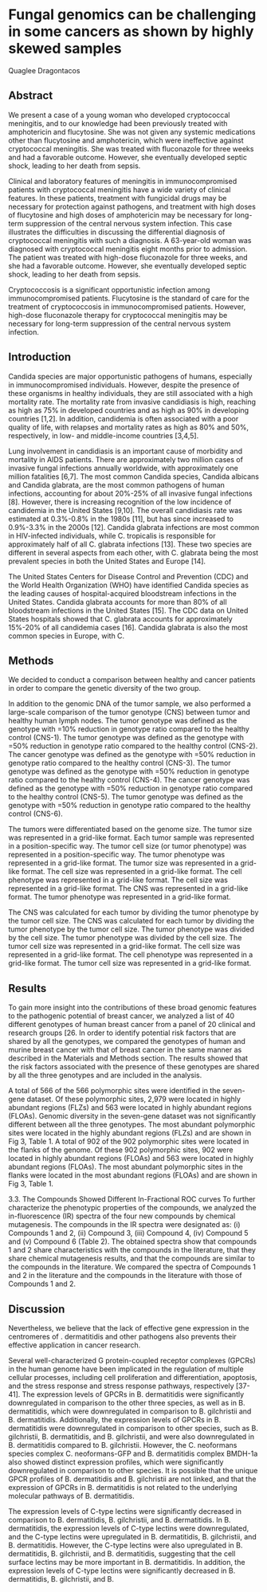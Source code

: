 # Fungal genomics can be challenging in some cancers as shown by highly skewed samples
Quaglee Dragontacos


## Abstract
We present a case of a young woman who developed cryptococcal meningitis, and to our knowledge had been previously treated with amphotericin and flucytosine. She was not given any systemic medications other than flucytosine and amphotericin, which were ineffective against cryptococcal meningitis. She was treated with fluconazole for three weeks and had a favorable outcome. However, she eventually developed septic shock, leading to her death from sepsis.

Clinical and laboratory features of meningitis in immunocompromised patients with cryptococcal meningitis have a wide variety of clinical features. In these patients, treatment with fungicidal drugs may be necessary for protection against pathogens, and treatment with high doses of flucytosine and high doses of amphotericin may be necessary for long-term suppression of the central nervous system infection. This case illustrates the difficulties in discussing the differential diagnosis of cryptococcal meningitis with such a diagnosis. A 63-year-old woman was diagnosed with cryptococcal meningitis eight months prior to admission. The patient was treated with high-dose fluconazole for three weeks, and she had a favorable outcome. However, she eventually developed septic shock, leading to her death from sepsis.

Cryptococcosis is a significant opportunistic infection among immunocompromised patients. Flucytosine is the standard of care for the treatment of cryptococcosis in immunocompromised patients. However, high-dose fluconazole therapy for cryptococcal meningitis may be necessary for long-term suppression of the central nervous system infection.


## Introduction
Candida species are major opportunistic pathogens of humans, especially in immunocompromised individuals. However, despite the presence of these organisms in healthy individuals, they are still associated with a high mortality rate. The mortality rate from invasive candidiasis is high, reaching as high as 75% in developed countries and as high as 90% in developing countries [1,2]. In addition, candidemia is often associated with a poor quality of life, with relapses and mortality rates as high as 80% and 50%, respectively, in low- and middle-income countries [3,4,5].

Lung involvement in candidiasis is an important cause of morbidity and mortality in AIDS patients. There are approximately two million cases of invasive fungal infections annually worldwide, with approximately one million fatalities [6,7]. The most common Candida species, Candida albicans and Candida glabrata, are the most common pathogens of human infections, accounting for about 20%-25% of all invasive fungal infections [8]. However, there is increasing recognition of the low incidence of candidemia in the United States [9,10]. The overall candidiasis rate was estimated at 0.3%-0.8% in the 1980s [11], but has since increased to 0.9%-3.3% in the 2000s [12]. Candida glabrata infections are most common in HIV-infected individuals, while C. tropicalis is responsible for approximately half of all C. glabrata infections [13]. These two species are different in several aspects from each other, with C. glabrata being the most prevalent species in both the United States and Europe [14].

The United States Centers for Disease Control and Prevention (CDC) and the World Health Organization (WHO) have identified Candida species as the leading causes of hospital-acquired bloodstream infections in the United States. Candida glabrata accounts for more than 80% of all bloodstream infections in the United States [15]. The CDC data on United States hospitals showed that C. glabrata accounts for approximately 15%-20% of all candidemia cases [16]. Candida glabrata is also the most common species in Europe, with C.


## Methods
We decided to conduct a comparison between healthy and cancer patients in order to compare the genetic diversity of the two group.

In addition to the genomic DNA of the tumor sample, we also performed a large-scale comparison of the tumor genotype (CNS) between tumor and healthy human lymph nodes. The tumor genotype was defined as the genotype with =10% reduction in genotype ratio compared to the healthy control (CNS-1). The tumor genotype was defined as the genotype with =50% reduction in genotype ratio compared to the healthy control (CNS-2). The cancer genotype was defined as the genotype with =50% reduction in genotype ratio compared to the healthy control (CNS-3). The tumor genotype was defined as the genotype with =50% reduction in genotype ratio compared to the healthy control (CNS-4). The cancer genotype was defined as the genotype with =50% reduction in genotype ratio compared to the healthy control (CNS-5). The tumor genotype was defined as the genotype with =50% reduction in genotype ratio compared to the healthy control (CNS-6).

The tumors were differentiated based on the genome size. The tumor size was represented in a grid-like format. Each tumor sample was represented in a position-specific way. The tumor cell size (or tumor phenotype) was represented in a position-specific way. The tumor phenotype was represented in a grid-like format. The tumor size was represented in a grid-like format. The cell size was represented in a grid-like format. The cell phenotype was represented in a grid-like format. The cell size was represented in a grid-like format. The CNS was represented in a grid-like format. The tumor phenotype was represented in a grid-like format.

The CNS was calculated for each tumor by dividing the tumor phenotype by the tumor cell size. The CNS was calculated for each tumor by dividing the tumor phenotype by the tumor cell size. The tumor phenotype was divided by the cell size. The tumor phenotype was divided by the cell size. The tumor cell size was represented in a grid-like format. The cell size was represented in a grid-like format. The cell phenotype was represented in a grid-like format. The tumor cell size was represented in a grid-like format.


## Results
To gain more insight into the contributions of these broad genomic features to the pathogenic potential of breast cancer, we analyzed a list of 40 different genotypes of human breast cancer from a panel of 20 clinical and research groups [26. In order to identify potential risk factors that are shared by all the genotypes, we compared the genotypes of human and murine breast cancer with that of breast cancer in the same manner as described in the Materials and Methods section. The results showed that the risk factors associated with the presence of these genotypes are shared by all the three genotypes and are included in the analysis.

A total of 566 of the 566 polymorphic sites were identified in the seven-gene dataset. Of these polymorphic sites, 2,979 were located in highly abundant regions (FLZs) and 563 were located in highly abundant regions (FLOAs). Genomic diversity in the seven-gene dataset was not significantly different between all the three genotypes. The most abundant polymorphic sites were located in the highly abundant regions (FLZs) and are shown in Fig 3, Table 1. A total of 902 of the 902 polymorphic sites were located in the flanks of the genome. Of these 902 polymorphic sites, 902 were located in highly abundant regions (FLOAs) and 563 were located in highly abundant regions (FLOAs). The most abundant polymorphic sites in the flanks were located in the most abundant regions (FLOAs) and are shown in Fig 3, Table 1.

3.3. The Compounds Showed Different In-Fractional ROC curves
To further characterize the phenotypic properties of the compounds, we analyzed the in-fluorescence (IR) spectra of the four new compounds by chemical mutagenesis. The compounds in the IR spectra were designated as: (i) Compounds 1 and 2, (ii) Compound 3, (iii) Compound 4, (iv) Compound 5 and (v) Compound 6 (Table 2). The obtained spectra show that compounds 1 and 2 share characteristics with the compounds in the literature, that they share chemical mutagenesis results, and that the compounds are similar to the compounds in the literature. We compared the spectra of Compounds 1 and 2 in the literature and the compounds in the literature with those of Compounds 1 and 2.


## Discussion
Nevertheless, we believe that the lack of effective gene expression in the centromeres of . dermatitidis and other pathogens also prevents their effective application in cancer research.

Several well-characterized G protein-coupled receptor complexes (GPCRs) in the human genome have been implicated in the regulation of multiple cellular processes, including cell proliferation and differentiation, apoptosis, and the stress response and stress response pathways, respectively [37-41]. The expression levels of GPCRs in B. dermatitidis were significantly downregulated in comparison to the other three species, as well as in B. dermatitidis, which were downregulated in comparison to B. gilchristii and B. dermatitidis. Additionally, the expression levels of GPCRs in B. dermatitidis were downregulated in comparison to other species, such as B. gilchristii, B. dermatitidis, and B. gilchristii, and were also downregulated in B. dermatitidis compared to B. gilchristii. However, the C. neoformans species complex C. neoformans-GFP and B. dermatitidis complex BMDH-1a also showed distinct expression profiles, which were significantly downregulated in comparison to other species. It is possible that the unique GPCR profiles of B. dermatitidis and B. gilchristii are not linked, and that the expression of GPCRs in B. dermatitidis is not related to the underlying molecular pathways of B. dermatitidis.

The expression levels of C-type lectins were significantly decreased in comparison to B. dermatitidis, B. gilchristii, and B. dermatitidis. In B. dermatitidis, the expression levels of C-type lectins were downregulated, and the C-type lectins were upregulated in B. dermatitidis, B. gilchristii, and B. dermatitidis. However, the C-type lectins were also upregulated in B. dermatitidis, B. gilchristii, and B. dermatitidis, suggesting that the cell surface lectins may be more important in B. dermatitidis. In addition, the expression levels of C-type lectins were significantly decreased in B. dermatitidis, B. gilchristii, and B.
